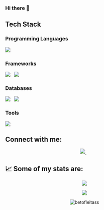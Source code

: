 ### Hi there 👋

<!--
**betofleitass/betofleitass** is a ✨ _special_ ✨ repository because its `README.md` (this file) appears on your GitHub profile.

Here are some ideas to get you started:

- 🔭 I’m currently working on ...
- 🌱 I’m currently learning ...
- 👯 I’m looking to collaborate on ...
- 🤔 I’m looking for help with ...
- 💬 Ask me about ...
- 📫 How to reach me: ...
- 😄 Pronouns: ...
- ⚡ Fun fact: ...
-->

## Tech Stack

### Programming Languages

<p>
  <img src="https://img.shields.io/badge/Python-FFD43B?style=for-the-badge&logo=python&logoColor=blue" />&nbsp;&nbsp;
</p>

### Frameworks

<p>
  <img src="https://img.shields.io/badge/Django-092E20?style=for-the-badge&logo=django&logoColor=green" />&nbsp;&nbsp;
  <img src="https://img.shields.io/badge/Bootstrap-563D7C?style=for-the-badge&logo=bootstrap&logoColor=white" />&nbsp;&nbsp;
</p>

### Databases

<p>
  <img src="https://img.shields.io/badge/MySQL-005C84?style=for-the-badge&logo=mysql&logoColor=white" />&nbsp;&nbsp;
  <img src="https://img.shields.io/badge/PostgreSQL-316192?style=for-the-badge&logo=postgresql&logoColor=white" />
</p>

### Tools

<p>
  <img src="https://img.shields.io/badge/GitHub-100000?style=for-the-badge&logo=github&logoColor=white" />
</p>

## Connect with me:
<p align='center'>
  <a href="https://www.linkedin.com/in/fleitas-alberto/">
    <img src="https://img.shields.io/badge/linkedin-%230077B5.svg?&style=for-the-badge&logo=linkedin&logoColor=white" />
  </a>&nbsp;&nbsp;
</p>

## 📈   Some of my stats are:

<p align="center">
  <img align="" src="https://github-readme-stats.vercel.app/api/top-langs/?username=betofleitass&layout=compact&show_icons=true&theme=tokyonight" />
</p>
<p align="center">
  <img align="" src="https://github-readme-stats.vercel.app/api?username=betofleitass&show_icons=true&theme=tokyonight" />
</p>

<p align="center">
  <img src="https://github-readme-streak-stats.herokuapp.com/?user=betofleitass&theme=tokyonight&show_icons=true" alt="betofleitass" />
 </p>
